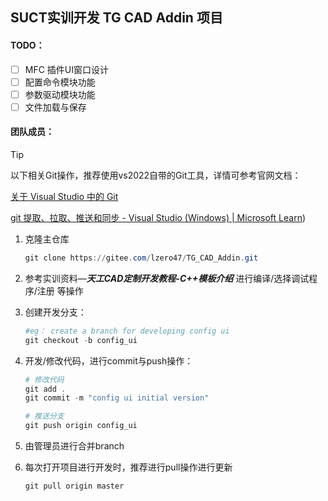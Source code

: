 ## SUCT实训开发 TG CAD Addin 项目

#### TODO：

- [ ] MFC 插件UI窗口设计
- [ ] 配置命令模块功能
- [ ] 参数驱动模块功能
- [ ] 文件加载与保存

#### 团队成员：

> [!TIP]
>
> 以下相关Git操作，推荐使用vs2022自带的Git工具，详情可参考官网文档：
>
> [关于 Visual Studio 中的 Git](https://learn.microsoft.com/zh-cn/visualstudio/version-control/git-with-visual-studio?view=vs-2022) 
>
> [git 提取、拉取、推送和同步 - Visual Studio (Windows) | Microsoft Learn](https://learn.microsoft.com/zh-cn/visualstudio/version-control/git-fetch-pull-sync?view=vs-2022)) 

1. 克隆主仓库

   ```powershell
   git clone https://gitee.com/lzero47/TG_CAD_Addin.git
   ```

2. 参考实训资料—***天工CAD定制开发教程-C++模板介绍***    进行编译/选择调试程序/注册 等操作

3. 创建开发分支：

   ```powershell
   #eg： create a branch for developing config ui
   git checkout -b config_ui 
   ```

4. 开发/修改代码，进行commit与push操作：

   ```powershell
   # 修改代码
   git add .
   git commit -m "config ui initial version"
   
   # 推送分支
   git push origin config_ui
   ```

5. 由管理员进行合并branch

6. 每次打开项目进行开发时，推荐进行pull操作进行更新

   ```powershell
   git pull origin master
   ```

   